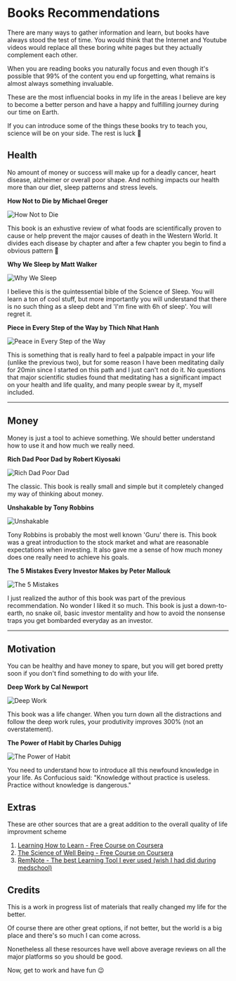 # Books Recommendations

There are many ways to gather information and learn, but books have always stood the test of time.
You would think that the Internet and Youtube videos would replace all these boring white pages but they actually complement each other. 

When you are reading books you naturally focus and even though it's possible that 99% of the content you end up forgetting, what remains is almost always something invaluable.

These are the most influencial books in my life in the areas I believe are key to become a better person and have a happy and fulfilling journey during our time on Earth.

If you can introduce some of the things these books try to teach you, science will be on your side. The rest is luck 🎲

## Health
No amount of money or success will make up for a deadly cancer, heart disease, alzheimer or overall poor shape.
And nothing impacts our health more than our diet, sleep patterns and stress levels.

**How Not to Die by Michael Greger**

![How Not to Die](https://user-images.githubusercontent.com/20741018/109691747-aab53f00-7b7f-11eb-9109-c94f652939c7.jpg)

This book is an exhustive review of what foods are scientifically proven to cause or help prevent the major causes of death in the Western World.
It divides each disease by chapter and after a few chapter you begin to find a obvious pattern 🌱

**Why We Sleep by Matt Walker**

![Why We Sleep](https://user-images.githubusercontent.com/20741018/109691944-dafcdd80-7b7f-11eb-82fe-0d56db0bceb1.png)

I believe this is the quintessential bible of the Science of Sleep. 
You will learn a ton of cool stuff, but more importantly you will understand that there is no such thing as a sleep debt and 'I'm fine with 6h of sleep'. 
You will regret it.

**Piece in Every Step of the Way by Thich Nhat Hanh**

![Peace in Every Step of the Way](https://user-images.githubusercontent.com/20741018/109689777-8e180780-7b7d-11eb-9eb8-469270fb2ed9.png)

This is something that is really hard to feel a palpable impact in your life (unlike the previous two), but for some reason I have been meditating daily for 20min since I started on this path and I just can't not do it.
No questions that major scientific studies found that meditating has a significant impact on your health and life quality, and many people swear by it, myself included.

---
## Money
Money is just a tool to achieve something. 
We should better understand how to use it and how much we really need.

**Rich Dad Poor Dad by Robert Kiyosaki**

![Rich Dad Poor Dad](https://user-images.githubusercontent.com/20741018/109692532-8dcd3b80-7b80-11eb-9d40-19fc55ffc526.jpg)

The classic. This book is really small and simple but it completely changed my way of thinking about money. 

**Unshakable by Tony Robbins**

![Unshakable](https://user-images.githubusercontent.com/20741018/109694179-6d9e7c00-7b82-11eb-9fb4-2896513e213c.jpg)

Tony Robbins is probably the most well known 'Guru' there is. 
This book was a great introduction to the stock market and what are reasonable expectations when investing.
It also gave me a sense of how much money does one really need to achieve his goals.

**The 5 Mistakes Every Investor Makes by Peter Mallouk** 

![The 5 Mistakes](https://user-images.githubusercontent.com/20741018/109694620-ed2c4b00-7b82-11eb-8aa9-6d59023b016e.png)

I just realized the author of this book was part of the previous recommendation. No wonder I liked it so much.
This book is just a down-to-earth, no snake oil, basic investor mentality and how to avoid the nonsense traps you get bombarded everyday as an investor.

---
## Motivation
You can be healthy and have money to spare, but you will get bored pretty soon if you don't find something to do with your life.

**Deep Work by Cal Newport**

![Deep Work](https://user-images.githubusercontent.com/20741018/109695299-a3903000-7b83-11eb-81c8-a92beade1843.jpeg)

This book was a life changer. 
When you turn down all the distractions and follow the deep work rules, your produtivity improves 300% (not an overstatement).

**The Power of Habit by Charles Duhigg**

![The Power of Habit](https://user-images.githubusercontent.com/20741018/109695863-55c7f780-7b84-11eb-8beb-d369e57ba0a9.jpg)

You need to understand how to introduce all this newfound knowledge in your life.
As Confucious said: "Knowledge without practice is useless. Practice without knowledge is dangerous."

## Extras

These are other sources that are a great addition to the overall quality of life improvment scheme

1. [Learning How to Learn - Free Course on Coursera](https://www.coursera.org/learn/learning-how-to-learn)
2. [The Science of Well Being - Free Course on Coursera](https://www.coursera.org/learn/the-science-of-well-being)
3. [RemNote - The best Learning Tool I ever used (wish I had did during medschool)](https://www.remnote.io)

## Credits

This is a work in progress list of materials that really changed my life for the better.

Of course there are other great options, if not better, but the world is a big place and there's so much I can come across.

Nonetheless all these resources have well above average reviews on all the major platforms so you should be good.

Now, get to work and have fun 😉







